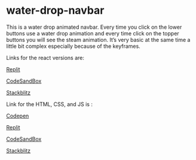 # water-drop-navbar

This is a water drop animated navbar. Every time you click on the lower buttons use a water drop animation and every time click on the topper buttons you will see the steam animation. It’s very basic at the same time a little bit complex especially because of the keyframes.

Links for the react versions are: 

[Replit](https://replit.com/@farbodesham/water-drop-navbar)

[CodeSandBox](https://codesandbox.io/s/water-drop-navbar-g6wmxv)

[Stackblitz](https://stackblitz.com/edit/water-drop-navbar?file=src/index.js&hideDevTools=1)

Link for the HTML, CSS, and JS is : 

[Codepen](https://codepen.io/pen?template=jOKrzVL)

[Replit](https://replit.com/@farbodesham/water-drop-navbar-html-css-js?v=1)

[CodeSandBox](https://codesandbox.io/s/yl7z0s)

[Stackblitz](https://stackblitz.com/edit/web-platform-nqg8ga?file=script.js&hideDevTools=1)
